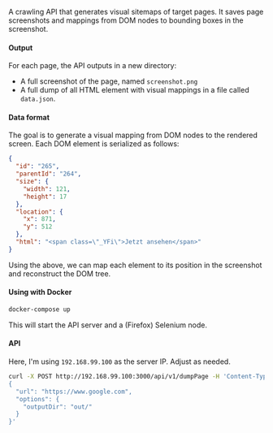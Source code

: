 A crawling API that generates visual sitemaps of target pages. It saves page screenshots and mappings from DOM nodes to bounding boxes in the screenshot.

#### Output

For each page, the API outputs in a new directory:

- A full screenshot of the page, named `screenshot.png`
- A full dump of all HTML element with visual mappings in a file called `data.json`.

#### Data format

The goal is to generate a visual mapping from DOM nodes to the rendered screen. Each DOM element is serialized as follows:

```json
{
  "id": "265",
  "parentId": "264",
  "size": {
    "width": 121,
    "height": 17
  },
  "location": {
    "x": 871,
    "y": 512
  },
  "html": "<span class=\"_YFi\">Jetzt ansehen</span>"
}
```

Using the above, we can map each element to its position in the screenshot and reconstruct the DOM tree.

#### Using with Docker

```bash
docker-compose up
```

This will start the API server and a (Firefox) Selenium node.

#### API

Here, I'm using `192.168.99.100` as the server IP. Adjust as needed.

```bash
curl -X POST http://192.168.99.100:3000/api/v1/dumpPage -H 'Content-Type: application/json' -d '
{
  "url": "https://www.google.com",
  "options": {
    "outputDir": "out/"
  }
}'

```